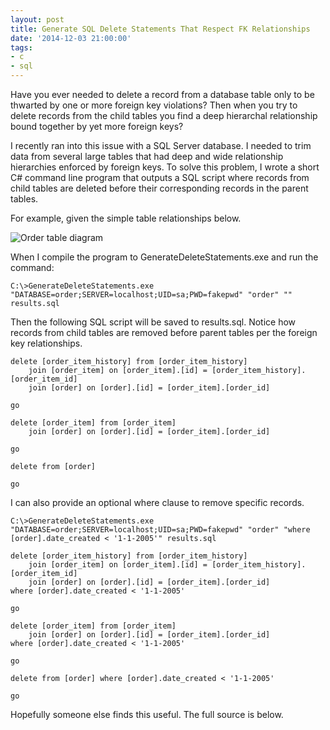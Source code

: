 ```yaml
---
layout: post
title: Generate SQL Delete Statements That Respect FK Relationships
date: '2014-12-03 21:00:00'
tags:
- c
- sql
---
```


Have you ever needed to delete a record from a database table only to be thwarted by one or more foreign key violations? Then when you try to delete records from the child tables you find a deep hierarchal relationship bound together by yet more foreign keys?

I recently ran into this issue with a SQL Server database. I needed to trim data from several large tables that had deep and wide relationship hierarchies enforced by foreign keys. To solve this problem, I wrote a short C# command line program that outputs a SQL script where records from child tables are deleted before their corresponding records in the parent tables.

For example, given the simple table relationships below.

![Order table diagram](/images/order_table_diagram.png)

When I compile the program to GenerateDeleteStatements.exe and run the command:

```
C:\>GenerateDeleteStatements.exe "DATABASE=order;SERVER=localhost;UID=sa;PWD=fakepwd" "order" "" results.sql
```

Then the following SQL script will be saved to results.sql. Notice how records from child tables are removed before parent tables per the foreign key relationships.

```
delete [order_item_history] from [order_item_history]
	join [order_item] on [order_item].[id] = [order_item_history].[order_item_id]
	join [order] on [order].[id] = [order_item].[order_id]

go

delete [order_item] from [order_item]
	join [order] on [order].[id] = [order_item].[order_id]

go

delete from [order] 

go
```

I can also provide an optional where clause to remove specific records.

```
C:\>GenerateDeleteStatements.exe "DATABASE=order;SERVER=localhost;UID=sa;PWD=fakepwd" "order" "where [order].date_created < '1-1-2005'" results.sql
```

```
delete [order_item_history] from [order_item_history]
	join [order_item] on [order_item].[id] = [order_item_history].[order_item_id]
	join [order] on [order].[id] = [order_item].[order_id]
where [order].date_created < '1-1-2005'

go

delete [order_item] from [order_item]
	join [order] on [order].[id] = [order_item].[order_id]
where [order].date_created < '1-1-2005'

go

delete from [order] where [order].date_created < '1-1-2005'

go
```

Hopefully someone else finds this useful. The full source is below.

<script src="https://gist.github.com/joebuschmann/7c6f98c133aa15bd6fb8.js"></script>
